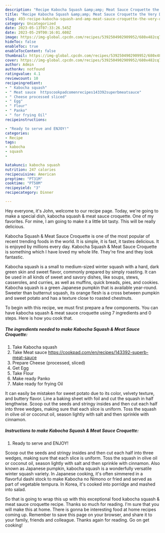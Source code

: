 ```yaml
---
description: "Recipe Kabocha Squash &amp;amp; Meat Sauce Croquette the Very Delicious}"
title: "Recipe Kabocha Squash &amp;amp; Meat Sauce Croquette the Very Delicious}"
slug: 493-recipe-kabocha-squash-and-amp-meat-sauce-croquette-the-very-delicious
category: Uncategorized
date: 2023-05-13T07:33:26.545Z
date: 2023-05-29T00:16:01.608Z
image: https://img-global.cpcdn.com/recipes/5392504902909952/680x482cq70/kabocha-squash-meat-sauce-croquette-recipe-main-photo.jpg
hideToc: false
enableToc: true
enableTocContent: false
thumbnail: https://img-global.cpcdn.com/recipes/5392504902909952/680x482cq70/kabocha-squash-meat-sauce-croquette-recipe-main-photo.jpg
cover: https://img-global.cpcdn.com/recipes/5392504902909952/680x482cq70/kabocha-squash-meat-sauce-croquette-recipe-main-photo.jpg
author: Admin
authorAv: notfound
ratingvalue: 4.1
reviewcount: 10
recipeingredient:
- " Kabocha squash"
- " Meat sauce  httpscookpadcomenrecipes143392superbmeatsauce"
- " Cheese processed sliced"
- " Egg"
- " Flour"
- " Panko"
- " for frying Oil"
recipeinstructions:

- "Ready to serve and ENJOY!"
categories:
- Recipe
tags:
- kabocha
- squash
- 

katakunci: kabocha squash  
nutrition: 247 calories
recipecuisine: American
preptime: "PT31M"
cooktime: "PT50M"
recipeyield: "3"
recipecategory: Dinner

---
```



Hey everyone, it's John, welcome to our recipe page. Today, we're going to make a special dish, kabocha squash &amp; meat sauce croquette. One of my favorites. For mine, I am going to make it a little bit tasty. This will be really delicious.

Kabocha Squash &amp; Meat Sauce Croquette is one of the most popular of recent trending foods in the world. It is simple, it is fast, it tastes delicious. It is enjoyed by millions every day. Kabocha Squash &amp; Meat Sauce Croquette is something which I have loved my whole life. They're fine and they look fantastic.

Kabocha squash is a small to medium-sized winter squash with a hard, dark green skin and sweet flavor, commonly prepared by simply roasting. It can be used in all kinds of sweet and savory dishes, like soups, stews, casseroles, and curries, as well as muffins, quick breads, pies, and cookies. Kabocha squash is a green Japanese pumpkin that is available year-round. Sweeter than butternut squash, its orange flesh is a cross between pumpkin and sweet potato and has a texture close to roasted chestnuts.


To begin with this recipe, we must first prepare a few components. You can have kabocha squash &amp; meat sauce croquette using 7 ingredients and 0 steps. Here is how you cook that.

<!--inarticleads1-->

##### The ingredients needed to make Kabocha Squash &amp; Meat Sauce Croquette:

1. Take  Kabocha squash
1. Take  Meat sauce  https://cookpad.com/en/recipes/143392-superb-meat-sauce
1. Prepare  Cheese (processed, sliced)
1. Get  Egg
1. Take  Flour
1. Make ready  Panko
1. Make ready  for frying Oil


It can easily be mistaken for sweet potato due to its color, velvety texture, and buttery flavor. Line a baking sheet with foil and cut the squash in half lengthwise. Scoop out the seeds and stringy insides and then cut each half into three wedges, making sure that each slice is uniform. Toss the squash in olive oil or coconut oil, season lightly with salt and then sprinkle with cinnamon. 

<!--inarticleads2-->

##### Instructions to make Kabocha Squash &amp; Meat Sauce Croquette:


1. Ready to serve and ENJOY!

Scoop out the seeds and stringy insides and then cut each half into three wedges, making sure that each slice is uniform. Toss the squash in olive oil or coconut oil, season lightly with salt and then sprinkle with cinnamon. Also known as Japanese pumpkin, kabocha squash is a wonderfully versatile winter squash variety. In Japanese cooking, it&#39;s often simmered in a flavorful dashi stock to make Kabocha no Nimono or fried and served as part of vegetable tempura. In Korea, it&#39;s cooked into porridge and mashed into salad. 

So that is going to wrap this up with this exceptional food kabocha squash &amp; meat sauce croquette recipe. Thanks so much for reading. I'm sure that you will make this at home. There is gonna be interesting food at home recipes coming up. Remember to save this page on your browser, and share it to your family, friends and colleague. Thanks again for reading. Go on get cooking!
